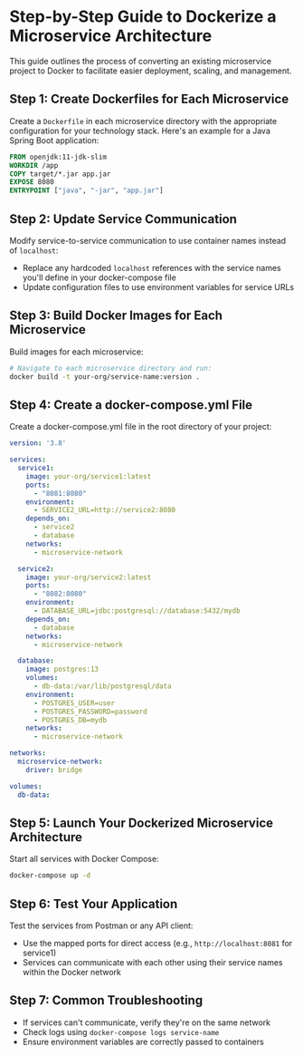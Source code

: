 # Step-by-Step Guide to Dockerize a Microservice Architecture

This guide outlines the process of converting an existing microservice project to Docker to facilitate easier deployment, scaling, and management.

## Step 1: Create Dockerfiles for Each Microservice

Create a `Dockerfile` in each microservice directory with the appropriate configuration for your technology stack. Here's an example for a Java Spring Boot application:

```dockerfile
FROM openjdk:11-jdk-slim
WORKDIR /app
COPY target/*.jar app.jar
EXPOSE 8080
ENTRYPOINT ["java", "-jar", "app.jar"]
```

## Step 2: Update Service Communication

Modify service-to-service communication to use container names instead of `localhost`:
- Replace any hardcoded `localhost` references with the service names you'll define in your docker-compose file
- Update configuration files to use environment variables for service URLs

## Step 3: Build Docker Images for Each Microservice

Build images for each microservice:

```bash
# Navigate to each microservice directory and run:
docker build -t your-org/service-name:version .
```

## Step 4: Create a docker-compose.yml File

Create a docker-compose.yml file in the root directory of your project:

```yaml
version: '3.8'

services:
  service1:
    image: your-org/service1:latest
    ports:
      - "8081:8080"
    environment:
      - SERVICE2_URL=http://service2:8080
    depends_on:
      - service2
      - database
    networks:
      - microservice-network

  service2:
    image: your-org/service2:latest
    ports:
      - "8082:8080"
    environment:
      - DATABASE_URL=jdbc:postgresql://database:5432/mydb
    depends_on:
      - database
    networks:
      - microservice-network

  database:
    image: postgres:13
    volumes:
      - db-data:/var/lib/postgresql/data
    environment:
      - POSTGRES_USER=user
      - POSTGRES_PASSWORD=password
      - POSTGRES_DB=mydb
    networks:
      - microservice-network

networks:
  microservice-network:
    driver: bridge

volumes:
  db-data:
```

## Step 5: Launch Your Dockerized Microservice Architecture

Start all services with Docker Compose:

```bash
docker-compose up -d
```

## Step 6: Test Your Application

Test the services from Postman or any API client:
- Use the mapped ports for direct access (e.g., `http://localhost:8081` for service1)
- Services can communicate with each other using their service names within the Docker network

## Step 7: Common Troubleshooting

- If services can't communicate, verify they're on the same network
- Check logs using `docker-compose logs service-name`
- Ensure environment variables are correctly passed to containers
